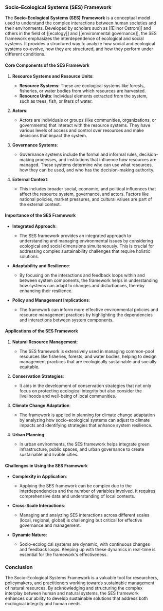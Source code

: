 ### Socio-Ecological Systems (SES) Framework

The **Socio-Ecological Systems (SES) Framework** is a conceptual model used to understand the complex interactions between human societies and their environments. Developed by scholars such as [[Elinor Ostrom]] and others in the field of [[ecology]] and [[environmental governance]], the SES framework emphasizes the interdependence of ecological and social systems. It provides a structured way to analyze how social and ecological systems co-evolve, how they are structured, and how they perform under different conditions.

#### Core Components of the SES Framework

1. **Resource Systems and Resource Units**:
   - **Resource Systems**: These are ecological systems like forests, fisheries, or water bodies from which resources are harvested.
   - **Resource Units**: Individual elements extracted from the system, such as trees, fish, or liters of water.

2. **Actors**:
   - Actors are individuals or groups (like communities, organizations, or governments) that interact with the resource systems. They have various levels of access and control over resources and make decisions that impact the system.

3. **Governance Systems**:
   - Governance systems include the formal and informal rules, decision-making processes, and institutions that influence how resources are managed. These systems determine who can use what resources, how they can be used, and who has the decision-making authority.

4. **External Context**:
   - This includes broader social, economic, and political influences that affect the resource system, governance, and actors. Factors like national policies, market pressures, and cultural values are part of the external context.

#### Importance of the SES Framework

- **Integrated Approach**:
   - The SES framework provides an integrated approach to understanding and managing environmental issues by considering ecological and social dimensions simultaneously. This is crucial for addressing complex sustainability challenges that require holistic solutions.

- **Adaptability and Resilience**:
   - By focusing on the interactions and feedback loops within and between system components, the framework helps in understanding how systems can adapt to changes and disturbances, thereby enhancing their resilience.

- **Policy and Management Implications**:
   - The framework can inform more effective environmental policies and resource management practices by highlighting the dependencies and interactions between system components.

#### Applications of the SES Framework

1. **Natural Resource Management**:
   - The SES framework is extensively used in managing common-pool resources like fisheries, forests, and water bodies, helping to design management practices that are ecologically sustainable and socially equitable.

2. **Conservation Strategies**:
   - It aids in the development of conservation strategies that not only focus on protecting ecological integrity but also consider the livelihoods and well-being of local communities.

3. **Climate Change Adaptation**:
   - The framework is applied in planning for climate change adaptation by analyzing how socio-ecological systems can adjust to climate impacts and identifying strategies that enhance system resilience.

4. **Urban Planning**:
   - In urban environments, the SES framework helps integrate green infrastructure, public spaces, and urban governance to create sustainable and livable cities.

#### Challenges in Using the SES Framework

- **Complexity in Application**:
   - Applying the SES framework can be complex due to the interdependencies and the number of variables involved. It requires comprehensive data and understanding of local contexts.

- **Cross-Scale Interactions**:
   - Managing and analyzing SES interactions across different scales (local, regional, global) is challenging but critical for effective governance and management.

- **Dynamic Nature**:
   - Socio-ecological systems are dynamic, with continuous changes and feedback loops. Keeping up with these dynamics in real-time is essential for the framework's effectiveness.

### Conclusion

The Socio-Ecological Systems Framework is a valuable tool for researchers, policymakers, and practitioners working towards sustainable management of natural resources. By acknowledging and structuring the complex interplay between human and natural systems, the SES framework enhances our ability to develop sustainable solutions that address both ecological integrity and human needs.
